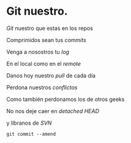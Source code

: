 # Git nuestro.

*Git* nuestro que estas en los repos

Comprimidos sean tus *commits*

Venga a nosostros tu *log*

En el local como en el *remote*

Danos hoy nuestro *pull* de cada día

Perdona nuestros *conflictos*

Como también perdonamos los de otros geeks

No nos deje caer en *detached HEAD*

y líbranos de *SVN*

`git commit --amend`


